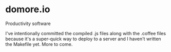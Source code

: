 domore.io
=========

Productivity software

I've intentionally committed the compiled .js files along with the .coffee 
files because it's a super-quick way to deploy to a server and I haven't
written the Makefile yet. More to come.
